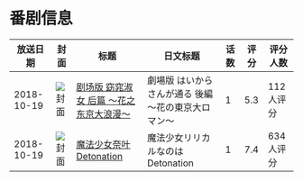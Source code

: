 # 番剧信息

|放送日期|封面|标题|日文标题|话数|评分|评分人数|
|---|---|---|---|---|---|---|
|2018-10-19|![封面](https://lain.bgm.tv/pic/cover/c/73/d3/196748_jCv7w.jpg)|[剧场版 窈窕淑女 后篇 ～花之东京大浪漫～](https://bangumi.tv/subject/196748)|劇場版 はいからさんが通る 後編 ～花の東京大ロマン～|1|5.3|112人评分|
|2018-10-19|![封面](https://lain.bgm.tv/pic/cover/c/ca/c6/220403_LzmMu.jpg)|[魔法少女奈叶 Detonation](https://bangumi.tv/subject/220403)|魔法少女リリカルなのは Detonation|1|7.4|634人评分|
